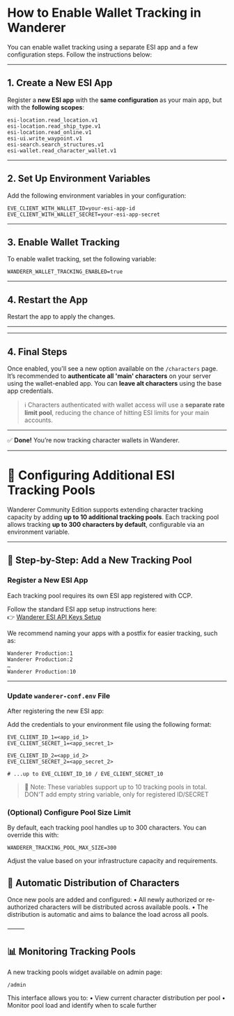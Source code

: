 # How to Enable Wallet Tracking in Wanderer

You can enable wallet tracking using a separate ESI app and a few configuration steps. Follow the instructions below:

---

## 1. Create a New ESI App

Register a **new ESI app** with the **same configuration** as your main app, but with the **following scopes**:

```
esi-location.read_location.v1
esi-location.read_ship_type.v1
esi-location.read_online.v1
esi-ui.write_waypoint.v1
esi-search.search_structures.v1
esi-wallet.read_character_wallet.v1
```

---

## 2. Set Up Environment Variables

Add the following environment variables in your configuration:

```
EVE_CLIENT_WITH_WALLET_ID=your-esi-app-id
EVE_CLIENT_WITH_WALLET_SECRET=your-esi-app-secret
```

---

## 3. Enable Wallet Tracking

To enable wallet tracking, set the following variable:

```
WANDERER_WALLET_TRACKING_ENABLED=true
```

---

## 4. Restart the App

Restart the app to apply the changes.

---

---

## 4. Final Steps

Once enabled, you'll see a new option available on the `/characters` page.
It’s recommended to **authenticate all 'main' characters** on your server using the wallet-enabled app.
You can **leave alt characters** using the base app credentials.

> ℹ️ Characters authenticated with wallet access will use a **separate rate limit pool**, reducing the chance of hitting ESI limits for your main accounts.

---

✅ **Done!** You’re now tracking character wallets in Wanderer.

---

# 📘 Configuring Additional ESI Tracking Pools

Wanderer Community Edition supports extending character tracking capacity by adding **up to 10 additional tracking pools**. Each tracking pool allows tracking **up to 300 characters by default**, configurable via an environment variable.

---

## 🔧 Step-by-Step: Add a New Tracking Pool

### Register a New ESI App

Each tracking pool requires its own ESI app registered with CCP.

Follow the standard ESI app setup instructions here:  
👉 [Wanderer ESI API Keys Setup](https://github.com/wanderer-industries/community-edition?tab=readme-ov-file#eve-api-keys)

We recommend naming your apps with a postfix for easier tracking, such as:

```
Wanderer Production:1
Wanderer Production:2
…
Wanderer Production:10
```

---

### Update `wanderer-conf.env` File

After registering the new ESI app:

Add the credentials to your environment file using the following format:

```env
EVE_CLIENT_ID_1=<app_id_1>
EVE_CLIENT_SECRET_1=<app_secret_1>

EVE_CLIENT_ID_2=<app_id_2>
EVE_CLIENT_SECRET_2=<app_secret_2>

# ...up to EVE_CLIENT_ID_10 / EVE_CLIENT_SECRET_10
```

> 📝 Note: These variables support up to 10 tracking pools in total. DON'T add empty string variable, only for registered ID/SECRET

### (Optional) Configure Pool Size Limit

By default, each tracking pool handles up to 300 characters. You can override this with:

```env
WANDERER_TRACKING_POOL_MAX_SIZE=300
```
Adjust the value based on your infrastructure capacity and requirements.

## 🔄 Automatic Distribution of Characters

Once new pools are added and configured:
	•	All newly authorized or re-authorized characters will be distributed across available pools.
	•	The distribution is automatic and aims to balance the load across all pools.

⸻

## 📊 Monitoring Tracking Pools

A new tracking pools widget available on admin page:

```
/admin
```

This interface allows you to:
	•	View current character distribution per pool
	•	Monitor pool load and identify when to scale further

